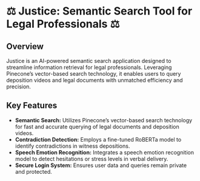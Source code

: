 # ⚖️ Justice: Semantic Search Tool for Legal Professionals ⚖️ 

## Overview
Justice is an AI-powered semantic search application designed to streamline information retrieval for legal professionals. Leveraging Pinecone’s vector-based search technology, it enables users to query deposition videos and legal documents with unmatched efficiency and precision. 

## Key Features
* **Semantic Search:** Utilizes Pinecone’s vector-based search technology for fast and accurate querying of legal documents and deposition videos.
* **Contradiction Detection:** Employs a fine-tuned RoBERTa model to identify contradictions in witness depositions.
* **Speech Emotion Recognition:** Integrates a speech emotion recognition model to detect hesitations or stress levels in verbal delivery.
* **Secure Login System:** Ensures user data and queries remain private and protected.
